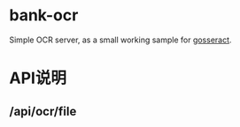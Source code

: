 # bank-ocr

Simple OCR server, as a small working sample for [gosseract](https://github.com/otiai10/gosseract).

# API说明

## /api/ocr/file
